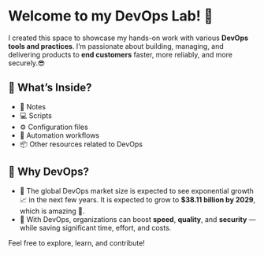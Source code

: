 # Welcome to my DevOps Lab! 🚀

I created this space to showcase my hands-on work with various **DevOps tools and practices**. I’m passionate about building, managing, and delivering products to **end customers** faster, more reliably, and more securely.😎

## 📂 What’s Inside?

- 📝 Notes  
- 💻 Scripts  
- ⚙️ Configuration files  
- 🤖 Automation workflows  
- 📦 Other resources related to DevOps


## 🌟 Why DevOps?

- 🔹 The global DevOps market size is expected to see exponential growth📈 in the next few years. It is expected to grow to **$38.11 billion by 2029**, which is amazing 🤯.
- 🔹 With DevOps, organizations can boost **speed**, **quality**, and **security** — while saving significant time, effort, and costs.









Feel free to explore, learn, and contribute!
